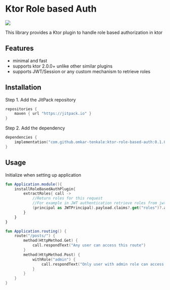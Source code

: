 # Ktor Role based Auth
[![](https://jitpack.io/v/omkar-tenkale/ktor-role-based-auth.svg)](https://jitpack.io/#omkar-tenkale/ktor-role-based-auth)

This library provides a Ktor plugin to handle role based authorization in ktor


## Features

- minimal and fast
- supports ktor 2.0.0+ unlike other similar plugins
- supports JWT/Session or any custom mechanism to retrieve roles


## Installation

Step 1. Add the JitPack repository

```kotlin
repositories {
    maven { url "https://jitpack.io" }
}
```

Step 2. Add the dependency

```kotlin
dependencies {
    implementation("com.github.omkar-tenkale:ktor-role-based-auth:0.1.0")
}
```


## Usage

Initialize when setting up application
```kotlin
fun Application.module(){
    installRoleBasedAuthPlugin{
        extractRoles{ call ->
            //Return roles for this request
            //For example in JWT authentication retrieve roles from jwt payload
            (principal as JWTPrincipal).payload.claims?.get("roles")?.asList(String::class.java)?.toSet() ?: emptySet()
        }
    }
}
```
```kotlin
fun Application.routing() {
    route("/posts/") {
        method(HttpMethod.Get) {
            call.respondText("Any user can access this route")
        }
        method(HttpMethod.Post) {
            withRole("admin") {
                call.respondText("Only user with admin role can access this route, others will get a HTTP 403 (Forbidden) response")
            }
        }
    }
}
```
